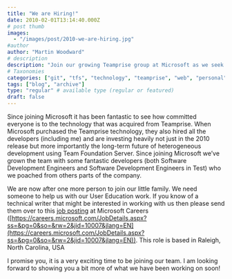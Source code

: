 ```yaml
---
title: "We are Hiring!"
date: 2010-02-01T13:14:40.000Z
# post thumb
images:
  - "/images/post/2010-we-are-hiring.jpg"
#author
author: "Martin Woodward"
# description
description: "Join our growing Teamprise group at Microsoft as we seek a talented technical writer to enhance our User Education efforts in Raleigh!"
# Taxonomies
categories: ["git", "tfs", "technology", "teamprise", "web", "personal"]
tags: ["blog", "archive"]
type: "regular" # available type (regular or featured)
draft: false
---
```

Since joining Microsoft it has been fantastic to see how committed everyone is to the technology that was acquired from Teamprise.  When Microsoft purchased the Teamprise technology, they also hired all the developers (including me) and are investing heavily not just in the 2010 release but more importantly the long-term future of heterogeneous development using Team Foundation Server.  Since joining Microsoft we’ve grown the team with some fantastic developers (both Software Development Engineers and Software Development Engineers in Test) who we poached from others parts of the company.  

We are now after one more person to join our little family. We need someone to help us with our User Education work.  If you know of a technical writer that might be interested in working with us then please send them over to this [job posting](https://careers.microsoft.com/JobDetails.aspx?ss=&pg=0&so=&rw=2&jid=10007&jlang=EN) at Microsoft Careers ([https://careers.microsoft.com/JobDetails.aspx?ss=&pg=0&so=&rw=2&jid=10007&jlang=EN](https://careers.microsoft.com/JobDetails.aspx?ss=&pg=0&so=&rw=2&jid=10007&jlang=EN)). This role is based in Raleigh, North Carolina, USA  

I promise you, it is a very exciting time to be joining our team.  I am looking forward to showing you a bit more of what we have been working on soon!